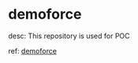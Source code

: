 # demoforce
desc: This repository is used for POC

ref: [demoforce](https://github.com/sf-wilson/demoforce.git)


